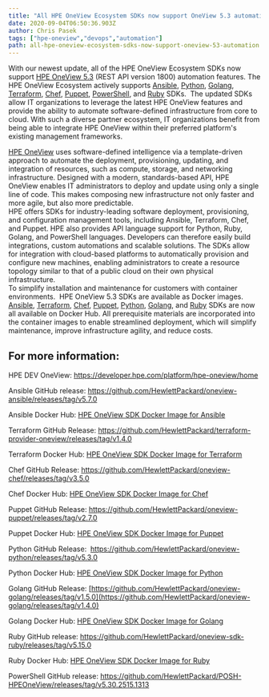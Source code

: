 ```yaml
---
title: "All HPE OneView Ecosystem SDKs now support OneView 5.3 automation"
date: 2020-09-04T06:50:36.903Z
author: Chris Pasek 
tags: ["hpe-oneview","devops","automation"]
path: all-hpe-oneview-ecosystem-sdks-now-support-oneview-53-automation
---
```

With our newest update, all of the HPE OneView Ecosystem SDKs now support [HPE OneView 5.3](https://www.hpe.com/us/en/integrated-systems/software.html?chatsrc=ot-en&jumpid=ps_ixkqsmug5a_aid-520023673&gclid=EAIaIQobChMIpPL8tqD16QIVUfDACh0i3g6WEAAYASAAEgLJ-_D_BwE&gclsrc=aw.ds)  (REST API version 1800) automation features. The HPE OneView Ecosystem actively supports [Ansible](https://github.com/HewlettPackard/oneview-ansible), [Python](https://github.com/HewlettPackard/oneview-python), [Golang](https://github.com/HewlettPackard/oneview-golang), [Terraform](https://github.com/HewlettPackard/terraform-provider-oneview/releases/tag/v1.3.0), [Chef](https://github.com/HewlettPackard/oneview-chef), [Puppet](https://github.com/HewlettPackard/oneview-puppet), [PowerShell](https://github.com/HewlettPackard/POSH-HPOneView), and [Ruby](https://github.com/HewlettPackard/oneview-sdk-ruby) SDKs.  The updated SDKs allow IT organizations to leverage the latest HPE OneView features and provide the ability to automate software-defined infrastructure from core to cloud. With such a diverse partner ecosystem, IT organizations benefit from being able to integrate HPE OneView within their preferred platform's existing management frameworks.

[HPE OneView](https://www.hpe.com/us/en/integrated-systems/software.html)  uses software-defined intelligence via a template-driven approach to automate the deployment, provisioning, updating, and integration of resources, such as compute, storage, and networking infrastructure. Designed with a modern, standards-based API, HPE OneView enables IT administrators to deploy and update using only a single line of code. This makes composing new infrastructure not only faster and more agile, but also more predictable.
<br/>
HPE offers SDKs for industry-leading software deployment, provisioning, and configuration management tools, including Ansible, Terraform, Chef, and Puppet. HPE also provides API language support for Python, Ruby, Golang, and PowerShell languages. Developers can therefore easily build integrations, custom automations and scalable solutions. The SDKs allow for integration with cloud-based platforms to automatically provision and configure new machines, enabling administrators to create a resource topology similar to that of a public cloud on their own physical infrastructure.
<br/>
To simplify installation and maintenance for customers with container environments.  HPE OneView 5.3 SDKs are available as Docker images. [Ansible](https://hub.docker.com/repository/docker/hewlettpackardenterprise/hpe-oneview-sdk-for-ansible), [Terraform](https://hub.docker.com/repository/docker/hewlettpackardenterprise/hpe-oneview-sdk-for-terraform), [Chef](https://hub.docker.com/repository/docker/hewlettpackardenterprise/hpe-oneview-sdk-for-chef), [Puppet](https://hub.docker.com/repository/docker/hewlettpackardenterprise/hpe-oneview-sdk-for-puppet), [Python](https://hub.docker.com/repository/docker/hewlettpackardenterprise/hpe-oneview-sdk-for-python), [Golang](https://hub.docker.com/repository/docker/hewlettpackardenterprise/hpe-oneview-sdk-for-golang), and [Ruby](https://hub.docker.com/repository/docker/hewlettpackardenterprise/hpe-oneview-sdk-for-ruby) SDKs are now all available on Docker Hub. All prerequisite materials are incorporated into the container images to enable streamlined deployment, which will simplify maintenance, improve infrastructure agility, and reduce costs.
<br/>
## For more information:

HPE DEV OneView: <https://developer.hpe.com/platform/hpe-oneview/home>

Ansible GitHub release:  <https://github.com/HewlettPackard/oneview-ansible/releases/tag/v5.7.0>

Ansible Docker Hub: [HPE OneView SDK Docker Image for Ansible](https://hub.docker.com/repository/docker/hewlettpackardenterprise/hpe-oneview-sdk-for-ansible)

Terraform GitHub Release: <https://github.com/HewlettPackard/terraform-provider-oneview/releases/tag/v1.4.0>

Terraform Docker Hub: [HPE OneView SDK Docker Image for Terraform](https://hub.docker.com/repository/docker/hewlettpackardenterprise/hpe-oneview-sdk-for-terraform)

Chef GitHub Release: <https://github.com/HewlettPackard/oneview-chef/releases/tag/v3.5.0>

Chef Docker Hub: [HPE OneView SDK Docker Image for Chef](https://hub.docker.com/repository/docker/hewlettpackardenterprise/hpe-oneview-sdk-for-chef)

Puppet GitHub Release: <https://github.com/HewlettPackard/oneview-puppet/releases/tag/v2.7.0>

Puppet Docker Hub: [HPE OneView SDK Docker Image for Puppet](https://hub.docker.com/repository/docker/hewlettpackardenterprise/hpe-oneview-sdk-for-puppet)

Python GitHub Release:  <https://github.com/HewlettPackard/oneview-python/releases/tag/v5.3.0>

Python Docker Hub: [HPE OneView SDK Docker Image for Python](https://hub.docker.com/repository/docker/hewlettpackardenterprise/hpe-oneview-sdk-for-python)

Golang GitHub Release:   [https://github.com/HewlettPackard/oneview-golang/releases/tag/v1.5.0](https://github.com/HewlettPackard/oneview-golang/releases/tag/v1.4.0)

Golang Docker Hub: [HPE OneView SDK Docker Image for Golang](https://hub.docker.com/repository/docker/hewlettpackardenterprise/hpe-oneview-sdk-for-golang)

Ruby GitHub release: <https://github.com/HewlettPackard/oneview-sdk-ruby/releases/tag/v5.15.0>

Ruby Docker Hub: [HPE OneView SDK Docker Image for Ruby](https://hub.docker.com/repository/docker/hewlettpackardenterprise/hpe-oneview-sdk-for-ruby)

PowerShell  GitHub release: <https://github.com/HewlettPackard/POSH-HPEOneView/releases/tag/v5.30.2515.1313>